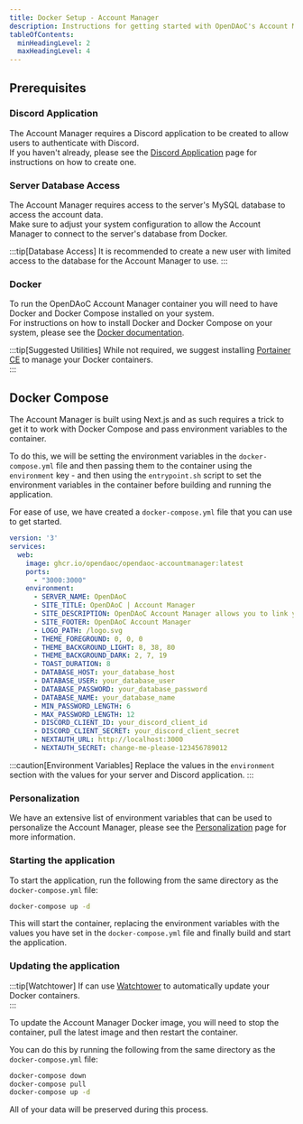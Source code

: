 ```yaml
---
title: Docker Setup - Account Manager
description: Instructions for getting started with OpenDAoC's Account Manager using Docker.
tableOfContents:
  minHeadingLevel: 2
  maxHeadingLevel: 4
---
```


## Prerequisites

### Discord Application

The Account Manager requires a Discord application to be created to allow users to authenticate with Discord.  
If you haven't already, please see the [Discord Application][1] page for instructions on how to create one.

### Server Database Access

The Account Manager requires access to the server's MySQL database to access the account data.  
Make sure to adjust your system configuration to allow the Account Manager to connect to the server's database from Docker.

:::tip[Database Access]
It is recommended to create a new user with limited access to the database for the Account Manager to use.
:::

### Docker

To run the OpenDAoC Account Manager container you will need to have Docker and Docker Compose installed on your system.  
For instructions on how to install Docker and Docker Compose on your system, please see the [Docker documentation][2].  

:::tip[Suggested Utilities]
While not required, we suggest installing [Portainer CE][3] to manage your Docker containers.  
:::

## Docker Compose

The Account Manager is built using Next.js and as such requires a trick to get it to work with Docker Compose and pass environment variables to the container.  

To do this, we will be setting the environment variables in the `docker-compose.yml` file and then passing them to the container using the `environment` key - and then using the `entrypoint.sh` script to set the environment variables in the container before building and running the application.

For ease of use, we have created a `docker-compose.yml` file that you can use to get started.

```yaml
version: '3'
services:
  web:
    image: ghcr.io/opendaoc/opendaoc-accountmanager:latest
    ports:
      - "3000:3000"
    environment:
      - SERVER_NAME: OpenDAoC
      - SITE_TITLE: OpenDAoC | Account Manager
      - SITE_DESCRIPTION: OpenDAoC Account Manager allows you to link your OpenDAoC account to your Discord for easy password recovery.
      - SITE_FOOTER: OpenDAoC Account Manager
      - LOGO_PATH: /logo.svg
      - THEME_FOREGROUND: 0, 0, 0
      - THEME_BACKGROUND_LIGHT: 8, 38, 80
      - THEME_BACKGROUND_DARK: 2, 7, 19
      - TOAST_DURATION: 8
      - DATABASE_HOST: your_database_host
      - DATABASE_USER: your_database_user
      - DATABASE_PASSWORD: your_database_password
      - DATABASE_NAME: your_database_name
      - MIN_PASSWORD_LENGTH: 6
      - MAX_PASSWORD_LENGTH: 12
      - DISCORD_CLIENT_ID: your_discord_client_id
      - DISCORD_CLIENT_SECRET: your_discord_client_secret
      - NEXTAUTH_URL: http://localhost:3000
      - NEXTAUTH_SECRET: change-me-please-123456789012

```
:::caution[Environment Variables]
Replace the values in the `environment` section with the values for your server and Discord application.
:::

### Personalization

We have an extensive list of environment variables that can be used to personalize the Account Manager, please see the [Personalization][4] page for more information.

### Starting the application

To start the application, run the following from the same directory as the `docker-compose.yml` file:

```bash
docker-compose up -d
```

This will start the container, replacing the environment variables with the values you have set in the `docker-compose.yml` file and finally build and start the application.


### Updating the application

:::tip[Watchtower]
If can use [Watchtower][5] to automatically update your Docker containers.  
:::

To update the Account Manager Docker image, you will need to stop the container, pull the latest image and then restart the container.

You can do this by running the following from the same directory as the `docker-compose.yml` file:

```bash
docker-compose down
docker-compose pull
docker-compose up -d
```

All of your data will be preserved during this process.


[1]: /docs/account-manager/discord-application
[2]: https://docs.docker.com/get-docker/
[3]: https://docs.portainer.io/start/install-ce
[4]: /docs/account-manager/personalization
[5]: https://containrrr.dev/watchtower/
